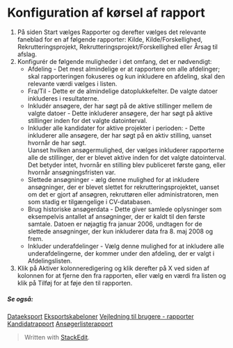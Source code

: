 # Konfiguration af kørsel af rapport

1.  På siden  Start  vælges  Rapporter  og derefter vælges det relevante faneblad for en af følgende rapporter:  Kilde,  Kilde/Forskellighed,  Rekrutteringsprojekt,  Rekrutteringsprojekt/Forskellighed  eller  Årsag til afslag.
2.  Konfigurér de følgende muligheder i det omfang, det er nødvendigt:
    -   Afdeling  - Det mest almindelige er at rapportere om alle afdelinger; skal rapporteringen fokuseres og kun inkludere en afdeling, skal den relevante værdi vælges i listen.
    -   Fra/Til  - Dette er de almindelige datoplukkefelter. De valgte datoer inkluderes i resultaterne.
    -   Inkludér ansøgere, der har søgt på de aktive stillinger mellem de valgte datoer  - Dette inkluderer ansøgere, der har søgt på aktive stillinger inden for det valgte datointerval.
    -   Inkluder alle kandidater for aktive projekter i perioden:  - Dette inkluderer alle ansøgere, der har søgt på en aktiv stilling, uanset hvornår de har søgt.  
        Uanset hvilken ansøgermulighed, der vælges inkluderer rapporterne alle de stillinger, der er blevet aktive inden for det valgte datointerval. Det betyder intet, hvornår en stilling blev publiceret første gang, eller hvornår ansøgningsfristen var.
    -   Slettede ansøgninger  - ælg denne mulighed for at inkludere ansøgninger, der er blevet slettet for rekrutteringsprojektet, uanset om det er gjort af ansøgren, rekruttøren eller administratoren, men som stadig er tilgængelige i CV-databasen.
    -   Brug historiske ansøgerdata  - Dette giver samlede oplysninger som eksempelvis antallet af ansøgninger, der er kaldt til den første samtale. Datoen er nøjagtig fra januar 2006, undtagen for de slettede ansøgninger, der kun inkluderer data fra 8. maj 2008 og frem.
    -   Inkluder underafdelinger  - Vælg denne mulighed for at inkludere alle underafdelingerne, der kommer under den afdeling, der er valgt i Afdelingslisten.
3.  Klik på  Aktiver kolonneredigering  og klik derefter på X ved siden af kolonnen for at fjerne den fra rapporten, eller vælg en værdi fra listen og klik på  Tilføj  for at føje den til rapporten.
    

##### Se også:
[Dataeksport](data_extract.htm)
[Eksportskabeloner](export_templates.htm)
[Vejledning til brugere - rapporter](guide_for_users_reports.htm)
[Kandidatrapport](candidate_report.htm)
[Ansøgerlisterapport](applicant_list_report.htm)


> Written with [StackEdit](https://stackedit.io/).
<!--stackedit_data:
eyJoaXN0b3J5IjpbMjQxMzk0MTMzXX0=
-->